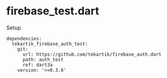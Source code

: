 # firebase_test.dart

Setup

```
dependencies:
  tekartik_firebase_auth_test:
    git:
      url: https://github.com/tekartik/firebase_auth.dart
      path: auth_test
      ref: dart3a
    version: '>=0.3.8'
```
